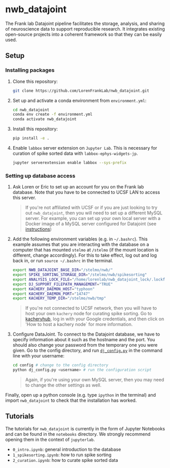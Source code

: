 # nwb_datajoint

The Frank lab Datajoint pipeline facilitates the storage, analysis, and sharing of neuroscience data to support reproducible research. It integrates existing open-source projects into a coherent framework so that they can be easily used.

## Setup

### Installing packages

1. Clone this repository:

   ```bash
   git clone https://github.com/LorenFrankLab/nwb_datajoint.git
   ```

2. Set up and activate a conda environment from `environment.yml`:

   ```bash
   cd nwb_datajoint
   conda env create -f environment.yml
   conda activate nwb_datajoint
   ```

3. Install this repository:

   ```bash
   pip install -e .
   ```

4. Enable `labbox` server extension on `Jupyter Lab`. This is necessary for curation of spike sorted data with `labbox-ephys-widgets-jp`.

   ```bash
   jupyter serverextension enable labbox --sys-prefix
   ```

### Setting up database access

1. Ask Loren or Eric to set up an account for you on the Frank lab database. Note that you have to be connected to UCSF LAN to access this server.

   > If you're not affiliated with UCSF or if you are just looking to try out `nwb_datajoint`, then you will need to set up a different MySQL server. For example, you can set up your own local server with a Docker image of a MySQL server configured for Datajoint (see [instructions](https://tutorials.datajoint.io/setting-up/local-database.html))

2. Add the following environment variables (e.g. in `~/.bashrc`). This example assumes that you are interacting with the database on a computer that has mounted `stelmo` at `/stelmo` (if the mount location is different, change accordingly). For this to take effect, log out and log back in, or run `source ~/.bashrc` in the terminal.

     ```bash
     export NWB_DATAJOINT_BASE_DIR="/stelmo/nwb/"
     export SPIKE_SORTING_STORAGE_DIR="/stelmo/nwb/spikesorting"
     export ANALYSIS_LOCK_FILE="/home/lorenlab/nwb_datajoint_lock/.lockfile"
     export DJ_SUPPORT_FILEPATH_MANAGEMENT="TRUE"
     export KACHERY_DAEMON_HOST="typhoon"
     export KACHERY_DAEMON_PORT="14747"
     export KACHERY_TEMP_DIR="/stelmo/nwb/tmp"
     ```

   > If you're not connected to UCSF network, then you will have to host your own `kachery` node for curating spike sorting. Go to [kacheryhub](https://www.kacheryhub.org), log in with your Google credentials, and then click on 'How to host a kachery node` for more information.

3. Configure DataJoint. To connect to the Datajoint database, we have to specify information about it such as the hostname and the port. You should also change your password from the temporary one you were given. Go to the config directory, and run [`dj_config.py`](https://github.com/LorenFrankLab/nwb_datajoint/blob/master/config/dj_config.py) in the command line with your username:

    ```bash
    cd config # change to the config directory
    python dj_config.py <username> # run the configuration script
    ```

   > Again, if you're using your own MySQL server, then you may need to change the other settings as well.

Finally, open up a python console (e.g. type `ipython` in the terminal) and import `nwb_datajoint` to check that the installation has worked.

## Tutorials

The tutorials for `nwb_datajoint` is currently in the form of Jupyter Notebooks and can be found in the `notebooks` directory. We strongly recommend opening them in the context of `jupyterlab`.

* `0_intro.ipynb`: general introduction to the database
* `1_spikesorting.ipynb`: how to run spike sorting
* `2_curation.ipynb`: how to curate spike sorted data

